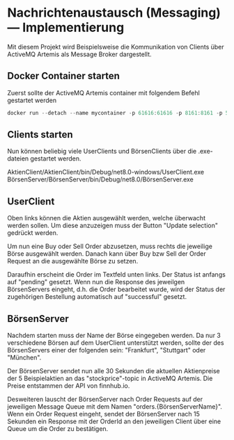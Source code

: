
# Nachrichtenaustausch (Messaging) — Implementierung

Mit diesem Projekt wird Beispielsweise die Kommunikation von Clients über ActiveMQ Artemis als Message Broker dargestellt.

## Docker Container starten

Zuerst sollte der ActiveMQ Artemis container mit folgendem Befehl gestartet werden

```powershell
docker run --detach --name mycontainer -p 61616:61616 -p 8161:8161 -p 5672:5672 --rm apache/activemq-artemis:latest
```

## Clients starten

Nun können beliebig viele UserClients und BörsenClients über die .exe-dateien gestartet werden.


AktienClient/AktienClient/bin/Debug/net8.0-windows/UserClient.exe
BörsenServer/BörsenServer/bin/Debug/net8.0/BörsenServer.exe

## UserClient

Oben links können die Aktien ausgewählt werden, welche überwacht werden sollen. Um diese anzuzeigen muss der Button "Update selection" gedrückt werden.

Um nun eine Buy oder Sell Order abzusetzen, muss rechts die jeweilige Börse ausgewählt werden. Danach kann über Buy bzw Sell der Order Request an die ausgewählte Börse zu setzen.

Daraufhin erscheint die Order im Textfeld unten links. Der Status ist anfangs auf "pending" gesetzt. Wenn nun die Response des jeweilgen BörsenServers eingeht, d.h. die Order bearbeitet wurde, wird der Status der zugehörigen Bestellung automatisch auf "successful" gesetzt.

## BörsenServer

Nachdem starten muss der Name der Börse eingegeben werden.
Da nur 3 verschiedene Börsen auf dem UserClient unterstützt werden, sollte der des BörsenServers einer der folgenden sein: "Frankfurt", "Stuttgart" oder "München".

Der BörsenServer sendet nun alle 30 Sekunden die aktuellen Aktienpreise der 5 Beispielaktien an das "stockprice"-topic in ActiveMQ Artemis.
Die Preise entstammen der API von finnhub.io.

Desweiteren lauscht der BörsenServer nach Order Requests auf der jeweiligen Message Queue mit dem Namen "orders.{BörsenServerName}".\
Wenn ein Order Request eingeht, sendet der BörsenServer nach 15 Sekunden ein Response mit der OrderId an den jeweiligen Client über eine Queue um die Order zu bestätigen.
